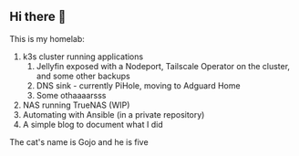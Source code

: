 ## Hi there 👋

This is my homelab: 
1. k3s cluster running applications
   1. Jellyfin exposed with a Nodeport, Tailscale Operator on the cluster, and some other backups
   2. DNS sink - currently PiHole, moving to Adguard Home
   3. Some othaaaarsss
2. NAS running TrueNAS (WIP)
3. Automating with Ansible (in a private repository)
4. A simple blog to document what I did

The cat's name is Gojo and he is five

<!--

**Here are some ideas to get you started:**

🙋‍♀️ A short introduction - what is your organization all about?
🌈 Contribution guidelines - how can the community get involved?
👩‍💻 Useful resources - where can the community find your docs? Is there anything else the community should know?
🍿 Fun facts - what does your team eat for breakfast?
🧙 Remember, you can do mighty things with the power of [Markdown](https://docs.github.com/github/writing-on-github/getting-started-with-writing-and-formatting-on-github/basic-writing-and-formatting-syntax)
-->
